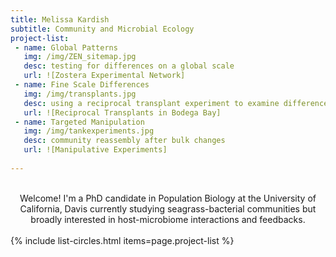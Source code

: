 ```yaml
---
title: Melissa Kardish
subtitle: Community and Microbial Ecology
project-list: 
 - name: Global Patterns 
   img: /img/ZEN_sitemap.jpg 
   desc: testing for differences on a global scale
   url: ![Zostera Experimental Network] 
 - name: Fine Scale Differences 
   img: /img/transplants.jpg 
   desc: using a reciprocal transplant experiment to examine differences in community assembly
   url: ![Reciprocal Transplants in Bodega Bay] 
 - name: Targeted Manipulation 
   img: /img/tankexperiments.jpg 
   desc: community reassembly after bulk changes
   url: ![Manipulative Experiments] 
  
---
```

<br/>
<center>
Welcome! I'm a PhD candidate in Population Biology at the University of California, Davis currently studying seagrass-bacterial communities but broadly interested in host-microbiome interactions and feedbacks.
</center>  
<br/>
{% include list-circles.html items=page.project-list %}
